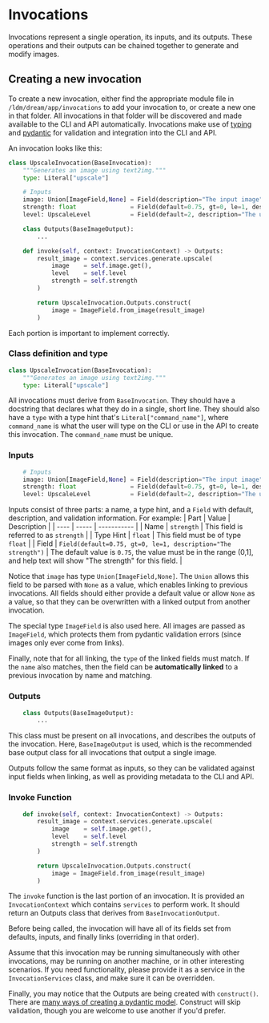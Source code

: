 # Invocations

Invocations represent a single operation, its inputs, and its outputs. These operations and their outputs can be chained together to generate and modify images.

## Creating a new invocation

To create a new invocation, either find the appropriate module file in `/ldm/dream/app/invocations` to add your invocation to, or create a new one in that folder. All invocations in that folder will be discovered and made available to the CLI and API automatically. Invocations make use of [typing](https://docs.python.org/3/library/typing.html) and [pydantic](https://pydantic-docs.helpmanual.io/) for validation and integration into the CLI and API.

An invocation looks like this:

```py
class UpscaleInvocation(BaseInvocation):
    """Generates an image using text2img."""
    type: Literal["upscale"]

    # Inputs
    image: Union[ImageField,None] = Field(description="The input image")
    strength: float               = Field(default=0.75, gt=0, le=1, description="The strength")
    level: UpscaleLevel           = Field(default=2, description="The upscale level")

    class Outputs(BaseImageOutput):
        ...

    def invoke(self, context: InvocationContext) -> Outputs: 
        result_image = context.services.generate.upscale(
            image    = self.image.get(),
            level    = self.level
            strength = self.strength
        )

        return UpscaleInvocation.Outputs.construct(
            image = ImageField.from_image(result_image)
        )
```

Each portion is important to implement correctly.

### Class definition and type
```py
class UpscaleInvocation(BaseInvocation):
    """Generates an image using text2img."""
    type: Literal["upscale"]
```
All invocations must derive from `BaseInvocation`. They should have a docstring that declares what they do in a single, short line. They should also have a `type` with a type hint that's `Literal["command_name"]`, where `command_name` is what the user will type on the CLI or use in the API to create this invocation. The `command_name` must be unique.

### Inputs
```py
    # Inputs
    image: Union[ImageField,None] = Field(description="The input image")
    strength: float               = Field(default=0.75, gt=0, le=1, description="The strength")
    level: UpscaleLevel           = Field(default=2, description="The upscale level")
```
Inputs consist of three parts: a name, a type hint, and a `Field` with default, description, and validation information. For example:
| Part | Value | Description |
| ---- | ----- | ----------- |
| Name | `strength` | This field is referred to as `strength` |
| Type Hint | `float` | This field must be of type `float` |
| Field | `Field(default=0.75, gt=0, le=1, description="The strength")` | The default value is `0.75`, the value must be in the range (0,1], and help text will show "The strength" for this field. |

Notice that `image` has type `Union[ImageField,None]`. The `Union` allows this field to be parsed with `None` as a value, which enables linking to previous invocations. All fields should either provide a default value or allow `None` as a value, so that they can be overwritten with a linked output from another invocation.

The special type `ImageField` is also used here. All images are passed as `ImageField`, which protects them from pydantic validation errors (since images only ever come from links).

Finally, note that for all linking, the `type` of the linked fields must match. If the `name` also matches, then the field can be **automatically linked** to a previous invocation by name and matching.

### Outputs
```py
    class Outputs(BaseImageOutput):
        ...
```
This class must be present on all invocations, and describes the outputs of the invocation. Here, `BaseImageOutput` is used, which is the recommended base output class for all invocations that output a single image.

Outputs follow the same format as inputs, so they can be validated against input fields when linking, as well as providing metadata to the CLI and API.

### Invoke Function
```py
    def invoke(self, context: InvocationContext) -> Outputs: 
        result_image = context.services.generate.upscale(
            image    = self.image.get(),
            level    = self.level
            strength = self.strength
        )

        return UpscaleInvocation.Outputs.construct(
            image = ImageField.from_image(result_image)
        )
```
The `invoke` function is the last portion of an invocation. It is provided an `InvocationContext` which contains `services` to perform work. It should return an Outputs class that derives from `BaseInvocationOutput`.

Before being called, the invocation will have all of its fields set from defaults, inputs, and finally links (overriding in that order).

Assume that this invocation may be running simultaneously with other invocations, may be running on another machine, or in other interesting scenarios. If you need functionality, please provide it as a service in the `InvocationServices` class, and make sure it can be overridden.

Finally, you may notice that the Outputs are being created with `construct()`. There are [many ways of creating a pydantic model](https://pydantic-docs.helpmanual.io/usage/models/). Construct will skip validation, though you are welcome to use another if you'd prefer.
